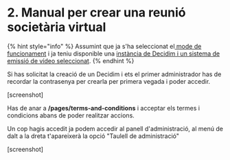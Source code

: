 # 2. Manual per crear una reunió societària virtual

{% hint style="info" %}
Assumint que ja s'ha seleccionat el[ mode de funcionament](./#com-puc-utilitzar-xxxxx) i ja teniu disponible una [instància de Decidim i un sistema de emissió de vídeo seleccionat](1.-necessitats-tecniques-per-organitzar-i-celebrar-reunions-virtuals.md). 
{% endhint %}

Si has solicitat la creació de un Decidim i ets el primer administrador has de recordar la contrasenya per crearla per primera vegada i poder accedir. 

\[screenshot\]

Has de anar a **/pages/terms-and-conditions** i acceptar els termes i condicions abans de poder realitzar accions.

Un cop hagis accedit ja podem accedir al panell d'administració, al menú de dalt a la dreta t'apareixerà la opció "Taulell de administració"

\[screenshot\]

